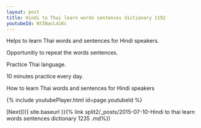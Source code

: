 ```yaml
---
layout: post
title: Hindi to Thai learn words sentences dictionary 1192 
youtubeId: NtINacL4iKc
---
```

 
 
Helps to learn Thai words and sentences for Hindi speakers.

Opportunitiy to repeat the words sentences. 

Practice Thai language. 
 
10 minutes practice every day. 
 
How to learn Thai words and sentences for Hindi speakers 
 
{% include youtubePlayer.html id=page.youtubeId %}
 
 
[Next]({{ site.baseurl }}{% link  split2/_posts/2015-07-10-Hindi to thai learn words sentences dictionary 1235 .md%})
 
